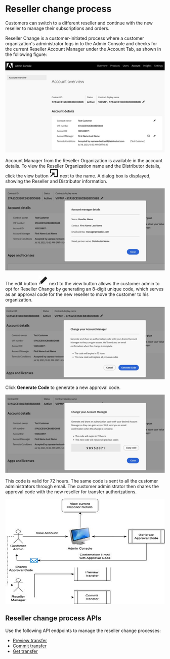 # Reseller change process

Customers can switch to a different reseller and continue with the new reseller to manage their subscriptions and orders.

Reseller Change is a customer-initiated process where a customer organization's administrator logs in to the Admin Console and checks for the current Reseller Account Manager under the Account Tab, as shown in the following figure:

![Reseller change](../image/reseller_change_1.jpg)

Account Manager from the Reseller Organization is available in the account details. To view the Reseller Organization name and the Distributor details, click the view button ![view](../image/view.jpg) next to the name. A dialog box is displayed, showing the Reseller and Distributor information.

![Reseller and distributor details](../image/reseller_info.jpg)

The edit button ![edit](../image/edit.jpg) next to the view button allows the customer admin to opt for Reseller Change by generating an 8-digit unique code, which serves as an approval code for the new reseller to move the customer to his organization.

![Generate code](../image/approval_code.jpg)

Click **Generate Code** to generate a new approval code.

![Approval code](../image/approval_code_2.jpg)

This code is valid for 72 hours. The same code is sent to all the customer administrators through email. The customer administrator then shares the approval code with the new reseller for transfer authorizations.

![Reseller change process](../image/reseller_change_process.jpg)

## Reseller change process APIs

Use the following API endpoints to manage the reseller change processes:

- [Preview transfer](./preview_transfer.md)
- [Commit transfer](./commit_transfer.md)
- [Get transfer](./get_transfer.md)
